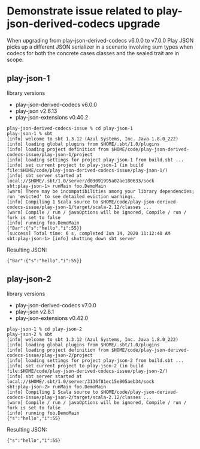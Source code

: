 # Demonstrate issue related to play-json-derived-codecs upgrade

When upgrading from play-json-derived-codecs v6.0.0 to v7.0.0
Play JSON picks up a different JSON serializer in a scenario involving
sum types when codecs for both the concrete cases classes and the sealed trait are in
scope.

## play-json-1
library versions
* play-json-derived-codecs v6.0.0
* play-json v2.6.13
* play-json-extensions v0.40.2


```
play-json-derived-codecs-issue % cd play-json-1
play-json-1 % sbt
[info] welcome to sbt 1.3.12 (Azul Systems, Inc. Java 1.8.0_222)
[info] loading global plugins from $HOME/.sbt/1.0/plugins
[info] loading project definition from $HOME/code/play-json-derived-codecs-issue/play-json-1/project
[info] loading settings for project play-json-1 from build.sbt ...
[info] set current project to play-json-1 (in build file:$HOME/code/play-json-derived-codecs-issue/play-json-1/)
[info] sbt server started at local://$HOME/.sbt/1.0/server/d03091995a02ae180633/sock
sbt:play-json-1> runMain foo.DemoMain
[warn] There may be incompatibilities among your library dependencies; run 'evicted' to see detailed eviction warnings.
[info] Compiling 1 Scala source to $HOME/code/play-json-derived-codecs-issue/play-json-1/target/scala-2.12/classes ...
[warn] Compile / run / javaOptions will be ignored, Compile / run / fork is set to false
[info] running foo.DemoMain
{"Bar":{"s":"hello","i":55}}
[success] Total time: 6 s, completed Jun 14, 2020 11:12:40 AM
sbt:play-json-1> [info] shutting down sbt server
```

Resulting JSON:
```
{"Bar":{"s":"hello","i":55}}
```

## play-json-2
library versions
* play-json-derived-codecs v7.0.0
* play-json v2.8.1
* play-json-extensions v0.42.0

```
play-json-1 % cd play-json-2
play-json-2 % sbt
[info] welcome to sbt 1.3.12 (Azul Systems, Inc. Java 1.8.0_222)
[info] loading global plugins from $HOME/.sbt/1.0/plugins
[info] loading project definition from $HOME/code/play-json-derived-codecs-issue/play-json-2/project
[info] loading settings for project play-json-2 from build.sbt ...
[info] set current project to play-json-2 (in build file:$HOME/code/play-json-derived-codecs-issue/play-json-2/)
[info] sbt server started at local://$HOME/.sbt/1.0/server/3136f81ec15e805aeb34/sock
sbt:play-json-2> runMain foo.DemoMain
[info] Compiling 1 Scala source to $HOME/code/play-json-derived-codecs-issue/play-json-2/target/scala-2.12/classes ...
[warn] Compile / run / javaOptions will be ignored, Compile / run / fork is set to false
[info] running foo.DemoMain
{"s":"hello","i":55}
```

Resulting JSON:
```
{"s":"hello","i":55}
```
